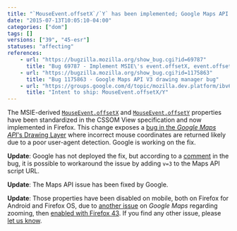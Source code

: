 ```yaml
---
title: "`MouseEvent.offsetX`/`Y` has been implemented; Google Maps API behaves wrongly"
date: "2015-07-13T10:05:10-04:00"
categories: ["dom"]
tags: []
versions: ["39", "45-esr"]
statuses: "affecting"
references:
    - url: "https://bugzilla.mozilla.org/show_bug.cgi?id=69787"
      title: "Bug 69787 - Implement MSIE\'s event.offsetX, event.offsetY as mouse coordinates inside target element"
    - url: "https://bugzilla.mozilla.org/show_bug.cgi?id=1175863"
      title: "Bug 1175863 - Google Maps API V3 drawing manager bug"
    - url: "https://groups.google.com/d/topic/mozilla.dev.platform/ibv6l2-LG3E/discussion"
      title: "Intent to ship: MouseEvent.offsetX/Y"
---
```

The MSIE-derived [`MouseEvent.offsetX`](https://developer.mozilla.org/docs/Web/API/MouseEvent/offsetX) and [`MouseEvent.offsetY`](https://developer.mozilla.org/docs/Web/API/MouseEvent/offsetY) properties have been standardized in the CSSOM View specification and now implemented in Firefox. This change exposes a [bug in the *Google Maps API*'s Drawing Layer](https://code.google.com/p/gmaps-api-issues/issues/detail?id=8278) where incorrect mouse coordinates are returned likely due to a poor user-agent detection. Google is working on the fix.

**Update**: Google has not deployed the fix, but according to a [comment](https://bugzilla.mozilla.org/show_bug.cgi?id=1175863#c24) in the bug, it is possible to workaround the issue by adding `v=3` to the Maps API script URL.

**Update**: The Maps API issue has been fixed by Google.

**Update**: Those properties have been disabled on mobile, both on Firefox for Android and Firefox OS, due to [another issue](https://bugzilla.mozilla.org/show_bug.cgi?id=1150284) on *Google Maps* regarding zooming, then [enabled with Firefox 43](https://bugzilla.mozilla.org/show_bug.cgi?id=1204841). If you find any other issue, please [let us know](https://www.fxsitecompat.dev/en-CA/contribute/).
